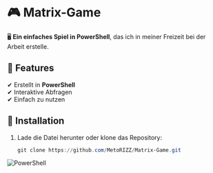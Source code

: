 # 🎮 Matrix-Game  

🖥️ **Ein einfaches Spiel in PowerShell**, das ich in meiner Freizeit bei der Arbeit erstelle.  

## 🚀 Features  
✔ Erstellt in **PowerShell**  
✔ Interaktive Abfragen  
✔ Einfach zu nutzen  

## 📜 Installation  
1. Lade die Datei herunter oder klone das Repository:  
   ```powershell
   git clone https://github.com/MetoRIZZ/Matrix-Game.git
![PowerShell](https://img.shields.io/badge/PowerShell-5391FE?style=for-the-badge&logo=powershell&logoColor=white)
